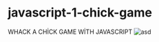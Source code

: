 # javascript-1-chick-game


WHACK A CHİCK GAME WİTH JAVASCRIPT
![asd](https://user-images.githubusercontent.com/45859029/129911583-37678407-86e1-4f39-9efb-3457fb2d4184.png)

